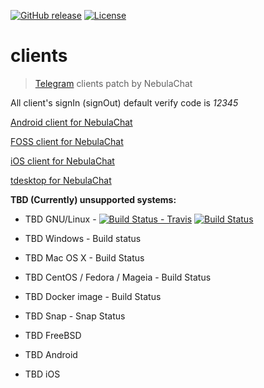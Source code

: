 [![GitHub release](https://img.shields.io/github/release/nebula-chat-fork/clients.svg?label=latest%20release)](https://github.com/nebula-chat-fork/clients/releases/latest)
[![License](https://img.shields.io/github/license/nebula-chat-fork/clients.svg)](https://github.com/nebula-chat-fork/clients/blob/master/LICENSE)

# clients
> [Telegram](https://telegram.org) clients patch by NebulaChat

All client's signIn (signOut) default verify code is *12345*

[Android client for NebulaChat](Telegram-Android) 

[FOSS client for NebulaChat](Telegram-FOSS)

[iOS client for NebulaChat](Telegram-iOS)

[tdesktop for NebulaChat](tdesktop)

**TBD (Currently) unsupported systems:**

* TBD GNU/Linux - [![Build Status - Travis](https://travis-ci.com/nebula-chat-fork/clients.svg?branch=master)](https://travis-ci.com/nebula-chat-fork/clients) [![Build Status](https://github.com/nebula-chat-fork/clients/workflows/tdesktop_linux./badge.svg)](https://github.com/nebula-chat-fork/clients/actions)
 
* TBD Windows - Build status
* TBD Mac OS X - Build Status
* TBD CentOS / Fedora / Mageia - Build Status
* TBD Docker image - Build Status
* TBD Snap - Snap Status
* TBD FreeBSD
* TBD Android
* TBD iOS
